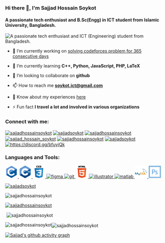 ### Hi there 👋, I'm Sajjad Hossain Soykot
#### A passionate tech enthusiast and B.Sc(Engg) in ICT student from Islamic University, Bangladesh.
![A passionate tech enthusiast and ICT (Engineering) student from Bangladesh.](https://pbs.twimg.com/profile_banners/1008737529271422976/1584503306/600x200)

- 🔭 I’m currently working on [solving codeforces problem for 365 consecutive days](https://codeforces.com/profile/SajjadSoykot)

- 🌱 I’m currently learning **C++, Python, JavaScript, PHP, LaTeX**

- 👯 I’m looking to collaborate on **github**

- 📫 How to reach me **soykot.ict@gmail.com**

- 📄 Know about my experiences [here](https://sajjadhossainsoykot.wordpress.com/)

- ⚡ Fun fact **I travel a lot and involved in various organizations**

<h3 align="left">Connect with me:</h3>
<p align="left">
<a href="https://linkedin.com/in/sajjadhossainsoykot" target="blank"><img align="center" src="https://raw.githubusercontent.com/rahuldkjain/github-profile-readme-generator/master/src/images/icons/Social/linked-in-alt.svg" alt="sajjadhossainsoykot" height="30" width="40" /></a>
<a href="https://twitter.com/sajjadsoykot" target="blank"><img align="center" src="https://raw.githubusercontent.com/rahuldkjain/github-profile-readme-generator/master/src/images/icons/Social/twitter.svg" alt="sajjadsoykot" height="30" width="40" /></a>
<a href="https://fb.com/sajjadhossainsoykot" target="blank"><img align="center" src="https://raw.githubusercontent.com/rahuldkjain/github-profile-readme-generator/master/src/images/icons/Social/facebook.svg" alt="sajjadhossainsoykot" height="30" width="40" /></a>
<a href="https://instagram.com/sajjad_hossain_soykot" target="blank"><img align="center" src="https://raw.githubusercontent.com/rahuldkjain/github-profile-readme-generator/master/src/images/icons/Social/instagram.svg" alt="sajjad_hossain_soykot" height="30" width="40" /></a>
<a href="https://www.youtube.com/c/sajjadhossainsoykot" target="blank"><img align="center" src="https://raw.githubusercontent.com/rahuldkjain/github-profile-readme-generator/master/src/images/icons/Social/youtube.svg" alt="sajjadhossainsoykot" height="30" width="40" /></a>
<a href="https://codeforces.com/profile/sajjadsoykot" target="blank"><img align="center" src="https://raw.githubusercontent.com/rahuldkjain/github-profile-readme-generator/master/src/images/icons/Social/codeforces.svg" alt="sajjadsoykot" height="30" width="40" /></a>
<a href="https://discord.gg/https://discord.gg/bfuyjQk" target="blank"><img align="center" src="https://raw.githubusercontent.com/rahuldkjain/github-profile-readme-generator/master/src/images/icons/Social/discord.svg" alt="https://discord.gg/bfuyjQk" height="30" width="40" /></a>
</p>

<h3 align="left">Languages and Tools:</h3>
<p align="left"> <a href="https://www.cprogramming.com/" target="_blank" rel="noreferrer"> <img src="https://raw.githubusercontent.com/devicons/devicon/master/icons/c/c-original.svg" alt="c" width="40" height="40"/> </a> <a href="https://www.w3schools.com/cpp/" target="_blank" rel="noreferrer"> <img src="https://raw.githubusercontent.com/devicons/devicon/master/icons/cplusplus/cplusplus-original.svg" alt="cplusplus" width="40" height="40"/> </a> <a href="https://www.w3schools.com/css/" target="_blank" rel="noreferrer"> <img src="https://raw.githubusercontent.com/devicons/devicon/master/icons/css3/css3-original-wordmark.svg" alt="css3" width="40" height="40"/> </a> <a href="https://www.figma.com/" target="_blank" rel="noreferrer"> <img src="https://www.vectorlogo.zone/logos/figma/figma-icon.svg" alt="figma" width="40" height="40"/> </a> <a href="https://git-scm.com/" target="_blank" rel="noreferrer"> <img src="https://www.vectorlogo.zone/logos/git-scm/git-scm-icon.svg" alt="git" width="40" height="40"/> </a> <a href="https://www.w3.org/html/" target="_blank" rel="noreferrer"> <img src="https://raw.githubusercontent.com/devicons/devicon/master/icons/html5/html5-original-wordmark.svg" alt="html5" width="40" height="40"/> </a> <a href="https://www.adobe.com/in/products/illustrator.html" target="_blank" rel="noreferrer"> <img src="https://www.vectorlogo.zone/logos/adobe_illustrator/adobe_illustrator-icon.svg" alt="illustrator" width="40" height="40"/> </a> <a href="https://www.mathworks.com/" target="_blank" rel="noreferrer"> <img src="https://upload.wikimedia.org/wikipedia/commons/2/21/Matlab_Logo.png" alt="matlab" width="40" height="40"/> </a> <a href="https://www.mysql.com/" target="_blank" rel="noreferrer"> <img src="https://raw.githubusercontent.com/devicons/devicon/master/icons/mysql/mysql-original-wordmark.svg" alt="mysql" width="40" height="40"/> </a> <a href="https://www.photoshop.com/en" target="_blank" rel="noreferrer"> <img src="https://raw.githubusercontent.com/devicons/devicon/master/icons/photoshop/photoshop-line.svg" alt="photoshop" width="40" height="40"/> </a> </p>
<p align="left"> <a href="https://twitter.com/sajjadsoykot" target="blank"><img src="https://img.shields.io/twitter/follow/sajjadsoykot?logo=twitter&style=for-the-badge" alt="sajjadsoykot" /></a> </p>
<p align="left"> <img src="https://komarev.com/ghpvc/?username=sajjadhossainsoykot&label=Profile%20views&color=0e75b6&style=flat" alt="sajjadhossainsoykot" /> </p>
<p align="left"> <a href="https://github.com/ryo-ma/github-profile-trophy"><img src="https://github-profile-trophy.vercel.app/?username=sajjadhossainsoykot&theme=radical" alt="sajjadhossainsoykot" /></a> </p>


<p>&nbsp;<img align="center" src="https://github-readme-stats.vercel.app/api?username=sajjadhossainsoykot&show_icons=true&locale=en&theme=radical" alt="sajjadhossainsoykot" /></p>
<p><img align="left" src="https://github-readme-stats.vercel.app/api/top-langs?username=sajjadhossainsoykot&show_icons=true&locale=en&layout=compact&theme=radical" alt="sajjadhossainsoykot" /></p>
<p><img align="center" src="https://github-readme-streak-stats.herokuapp.com/?user=sajjadhossainsoykot&theme=radical" alt="sajjadhossainsoykot" /></p>

[![Sajjad's github activity graph](https://github-readme-activity-graph.cyclic.app/graph?username=SajjadHossainSoykot&bg_color=000000&color=6beeff&line=e21d72&point=e21d72&area=true&hide_border=true)](https://github.com/ashutosh00710/github-readme-activity-graph)
